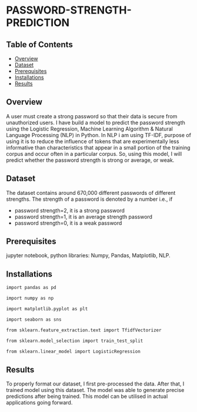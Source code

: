# PASSWORD-STRENGTH-PREDICTION

## Table of Contents
- [Overview](#overview)
- [Dataset](#dataset)
- [Prerequisites](#prerequisites)
- [Installations](#installations)
- [Results](#results)
## Overview
A user must create a strong password so that their data is secure from unauthorized users.
I have build a model to predict the password strength using the Logistic
Regression, Machine Learning Algorithm & Natural Language Processing (NLP) in Python. In NLP i am using TF-IDF, purpose of using it is to reduce the influence of tokens that are experimentally less informative than characteristics that appear in a small portion of the training corpus and occur often in a particular corpus.
So, using this model, I will predict whether the password strength is strong or average, or weak.
<br>
## Dataset
The dataset contains around 670,000 different passwords of different strengths. The strength of a
password is denoted by a number i.e., if
- password strength=2, it is a strong password
- password strength=1, it is an average strength password
- password strength=0, it is a weak password 
## Prerequisites
 jupyter notebook, python libraries: Numpy, Pandas, Matplotlib, NLP.
## Installations
```r
import pandas as pd 

import numpy as np

import matplotlib.pyplot as plt 

import seaborn as sns 

from sklearn.feature_extraction.text import TfidfVectorizer

from sklearn.model_selection import train_test_split

from sklearn.linear_model import LogisticRegression
```
## Results
To properly format our dataset, I first pre-processed the data. After that, I trained model using this dataset.
The model was able to generate precise predictions after being trained. This model can be utilised in actual applications going forward.


